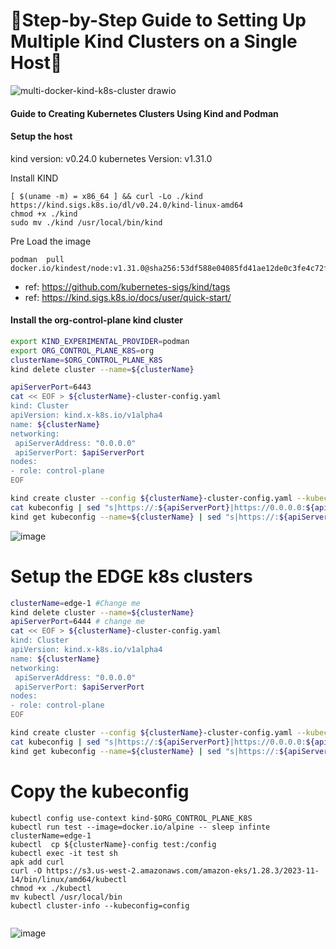 # 🦭Step-by-Step Guide to Setting Up Multiple Kind Clusters on a Single Host🦭

![multi-docker-kind-k8s-cluster drawio](https://github.com/user-attachments/assets/81cfcc7d-94be-47ef-afc1-138393131079)
#### Guide to Creating Kubernetes Clusters Using Kind and Podman
#### Setup the host
kind version: v0.24.0
kubernetes Version: v1.31.0

Install KIND
```
[ $(uname -m) = x86_64 ] && curl -Lo ./kind https://kind.sigs.k8s.io/dl/v0.24.0/kind-linux-amd64
chmod +x ./kind
sudo mv ./kind /usr/local/bin/kind
```
Pre Load the image
```
podman  pull docker.io/kindest/node:v1.31.0@sha256:53df588e04085fd41ae12de0c3fe4c72f7013bba32a20e7325357a1ac94ba865
```
- ref: https://github.com/kubernetes-sigs/kind/tags
- ref: https://kind.sigs.k8s.io/docs/user/quick-start/

#### Install the org-control-plane kind cluster 
```bash
export KIND_EXPERIMENTAL_PROVIDER=podman
export ORG_CONTROL_PLANE_K8S=org
clusterName=$ORG_CONTROL_PLANE_K8S
kind delete cluster --name=${clusterName}

apiServerPort=6443
cat << EOF > ${clusterName}-cluster-config.yaml
kind: Cluster
apiVersion: kind.x-k8s.io/v1alpha4
name: ${clusterName}
networking:
 apiServerAddress: "0.0.0.0"
 apiServerPort: $apiServerPort
nodes:
- role: control-plane
EOF

kind create cluster --config ${clusterName}-cluster-config.yaml --kubeconfig ./kubeconfig
cat kubeconfig | sed "s|https://:${apiServerPort}|https://0.0.0.0:${apiServerPort}|g"  > ./config
kind get kubeconfig --name=${clusterName} | sed "s|https://:${apiServerPort}|https://${clusterName}-control-plane:6443|g"  > ${clusterName}-config

```
![image](https://github.com/user-attachments/assets/8e34ff8b-34b1-4d07-9cf5-9adcafa89dab)


# Setup the EDGE k8s clusters
```bash
clusterName=edge-1 #Change me
kind delete cluster --name=${clusterName}
apiServerPort=6444 # change me
cat << EOF > ${clusterName}-cluster-config.yaml
kind: Cluster
apiVersion: kind.x-k8s.io/v1alpha4
name: ${clusterName}
networking:
 apiServerAddress: "0.0.0.0"
 apiServerPort: $apiServerPort
nodes:
- role: control-plane
EOF

kind create cluster --config ${clusterName}-cluster-config.yaml --kubeconfig ./kubeconfig
cat kubeconfig | sed "s|https://:${apiServerPort}|https://0.0.0.0:${apiServerPort}|g"  > ./config
kind get kubeconfig --name=${clusterName} | sed "s|https://:${apiServerPort}|https://${clusterName}-control-plane:6443|g"  > ${clusterName}-config

```

# Copy the kubeconfig 
```
kubectl config use-context kind-$ORG_CONTROL_PLANE_K8S
kubectl run test --image=docker.io/alpine -- sleep infinte
clusterName=edge-1
kubectl  cp ${clusterName}-config test:/config
kubectl exec -it test sh
apk add curl
curl -O https://s3.us-west-2.amazonaws.com/amazon-eks/1.28.3/2023-11-14/bin/linux/amd64/kubectl
chmod +x ./kubectl
mv kubectl /usr/local/bin
kubectl cluster-info --kubeconfig=config
 
```
![image](https://github.com/user-attachments/assets/1502199c-f0aa-4ae1-809d-85d1464c9b78)

